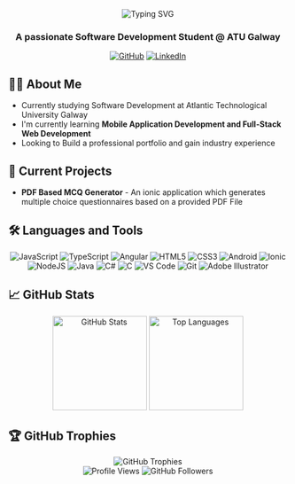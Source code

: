 <div align="center">
  <img src="https://readme-typing-svg.herokuapp.com/?font=Fira+Code&size=30&duration=3000&pause=1000&color=2986CC&center=true&vCenter=true&width=600&height=100&lines=Hi+there%2C+I'm+Jamie+%F0%9F%91%8B;Software+Development+Student;ATU+Galway+Developer+%F0%9F%9A%80" alt="Typing SVG" />
</div>

<h3 align="center">A passionate Software Development Student @ ATU Galway</h3>

<div align="center">
  
  [![GitHub](https://img.shields.io/badge/GitHub-JamieWalshATU-2986CC?style=for-the-badge&logo=github)](https://github.com/JamieWalshATU)
  [![LinkedIn](https://img.shields.io/badge/LinkedIn-JamieWalsh-2986CC?style=for-the-badge&logo=linkedin)](https://linkedin.com/in/jamiewalsh)
  
</div>

## 👨‍💻 About Me

- Currently studying Software Development at Atlantic Technological University Galway
- I'm currently learning **Mobile Application Development and Full-Stack Web Development**
- Looking to Build a professional portfolio and gain industry experience

## 🔭 Current Projects

- **PDF Based MCQ Generator** - An ionic application which generates multiple choice questionnaires based on a provided PDF File

## 🛠️ Languages and Tools

<div align="center">
  
  <!-- Frontend -->
  <img src="https://img.shields.io/badge/JavaScript-F7DF1E?style=for-the-badge&logo=javascript&logoColor=black" alt="JavaScript" />
  <img src="https://img.shields.io/badge/TypeScript-3178C6?style=for-the-badge&logo=typescript&logoColor=white" alt="TypeScript" />
  <img src="https://img.shields.io/badge/Angular-DD0031?style=for-the-badge&logo=angular&logoColor=white" alt="Angular" />
  <img src="https://img.shields.io/badge/HTML5-E34F26?style=for-the-badge&logo=html5&logoColor=white" alt="HTML5" />
  <img src="https://img.shields.io/badge/CSS3-1572B6?style=for-the-badge&logo=css3&logoColor=white" alt="CSS3" />
  
  <!-- Mobile -->
  <img src="https://img.shields.io/badge/Android-3DDC84?style=for-the-badge&logo=android&logoColor=white" alt="Android" />
  <img src="https://img.shields.io/badge/Ionic-3880FF?style=for-the-badge&logo=ionic&logoColor=white" alt="Ionic" />
  
  <!-- Backend -->
  <img src="https://img.shields.io/badge/Node.js-339933?style=for-the-badge&logo=nodedotjs&logoColor=white" alt="NodeJS" />
  <img src="https://img.shields.io/badge/Java-007396?style=for-the-badge&logo=java&logoColor=white" alt="Java" />
  <img src="https://img.shields.io/badge/C%23-239120?style=for-the-badge&logo=c-sharp&logoColor=white" alt="C#" />
  <img src="https://img.shields.io/badge/C-00599C?style=for-the-badge&logo=c&logoColor=white" alt="C" />
  
  <!-- Tools -->
  <img src="https://img.shields.io/badge/VS_Code-007ACC?style=for-the-badge&logo=visual-studio-code&logoColor=white" alt="VS Code" />
  <img src="https://img.shields.io/badge/Git-F05032?style=for-the-badge&logo=git&logoColor=white" alt="Git" />
  <img src="https://img.shields.io/badge/Adobe_Illustrator-FF9A00?style=for-the-badge&logo=adobe-illustrator&logoColor=white" alt="Adobe Illustrator" />

</div>

## 📈 GitHub Stats

<div align="center">
  <img src="https://github-readme-stats.vercel.app/api?username=JamieWalshATU&show_icons=true&theme=tokyonight" alt="GitHub Stats" height="170" />
  <img src="https://github-readme-stats.vercel.app/api/top-langs/?username=JamieWalshATU&layout=compact&theme=tokyonight" alt="Top Languages" height="170" />
</div>

## 🏆 GitHub Trophies

<div align="center">
  <img src="https://github-profile-trophy.vercel.app/?username=JamieWalshATU&theme=nord&column=7" alt="GitHub Trophies" />
</div>

<div align="center">
  <img src="https://komarev.com/ghpvc/?username=JamieWalshATU&label=Profile%20Views&color=2986CC&style=flat" alt="Profile Views" />
  <img src="https://img.shields.io/github/followers/JamieWalshATU?label=Followers&style=social" alt="GitHub Followers" />
</div>
